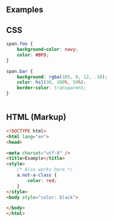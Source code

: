 <section>

# Examples

## CSS

```css
span.foo {
	background-color: navy;
	color: #BFD;
}

span.bar {
	background: rgba(105, 0, 12, .38);
	color: hsl(30, 100%, 50%);
	border-color: transparent;
}
```

<pre data-src="https://dev.prismjs.com/themes/prism.css"></pre>

## HTML (Markup)

```html
<!DOCTYPE html>
<html lang="en">
<head>

<meta charset="utf-8" />
<title>Example</title>
<style>
	/* Also works here */
	a.not-a-class {
		color: red;
	}
</style>
<body style="color: black">

</body>
</html>
```

</section>
